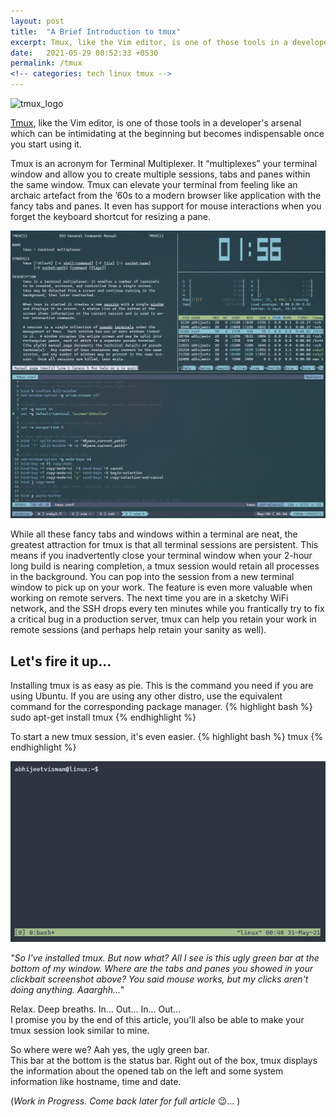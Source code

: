 ```yaml
---
layout: post
title:  "A Brief Introduction to tmux"
excerpt: Tmux, like the Vim editor, is one of those tools in a developer's arsenal which can be intimidating at the beginning but becomes indispensable once you start using it. 
date:   2021-05-29 00:52:33 +0530
permalink: /tmux
<!-- categories: tech linux tmux -->
---
```


<img src="https://upload.wikimedia.org/wikipedia/commons/e/e4/Tmux_logo.svg" alt="tmux_logo" width="400"/>

[Tmux][tmux-gh], like the Vim editor, is one of those tools in a developer's arsenal which can be intimidating at the beginning but becomes indispensable once you start using it. 

Tmux is an acronym for Terminal Multiplexer. It “multiplexes” your terminal window and allow you to create multiple sessions, tabs and panes within the same window. Tmux can elevate your terminal from feeling like an archaic artefact from the ’60s to a modern browser like application with the fancy tabs and panes. It even has support for mouse interactions when you forget the keyboard shortcut for resizing a pane.

![](/assets/images/blog/tmux-sample-screenshot.png)

While all these fancy tabs and windows within a terminal are neat, the greatest attraction for tmux is that all terminal sessions are persistent. This means if you inadvertently close your terminal window when your 2-hour long build is nearing completion, a tmux session would retain all processes in the background. You can pop into the session from a new terminal window to pick up on your work. The feature is even more valuable when working on remote servers. The next time you are in a sketchy WiFi network, and the SSH drops every ten minutes while you frantically try to fix a critical bug in a production server, tmux can help you retain your work in remote sessions (and perhaps help retain your sanity as well).

## Let's fire it up...

Installing tmux is as easy as pie. This is the command you need if you are using Ubuntu. If you are using any other distro, use the equivalent command for the corresponding package manager.
{% highlight bash %}
sudo apt-get install tmux
{% endhighlight %}

To start a new tmux session, it's even easier.
{% highlight bash %}
tmux
{% endhighlight %}

![](/assets/images/blog/tmux-initial.png)

_"So I've installed tmux. But now what? All I see is this ugly green bar at the bottom of my window. Where are the tabs and panes you showed in your clickbait screenshot above? You said mouse works, but my clicks aren't doing anything. Aaarghh..."_

Relax. Deep breaths. In... Out... In... Out...<br/>
I promise you by the end of this article, you'll also be able to make your tmux session look similar to mine.

So where were we? Aah yes, the ugly green bar.<br/>
This bar at the bottom is the status bar. Right out of the box, tmux displays the information about the opened tab on the left and some system information like hostname, time and date.


(_Work in Progress. Come back later for full article_ 😉... )

[tmux-gh]:   https://github.com/tmux/tmux
